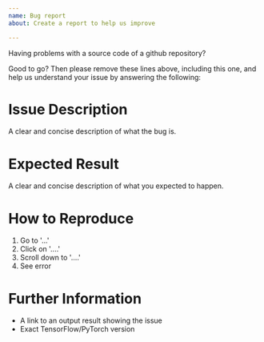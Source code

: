 ```yaml
---
name: Bug report
about: Create a report to help us improve

---
```


Having problems with a source code of a github repository?

Good to go? Then please remove these lines above, including this one, and help us understand your issue by answering the following:

# Issue Description
A clear and concise description of what the bug is.

Expected Result
============
A clear and concise description of what you expected to happen.

How to Reproduce
===============
1. Go to '...'
2. Click on '....'
3. Scroll down to '....'
4. See error


Further Information
===============
* A link to an output result showing the issue
* Exact TensorFlow/PyTorch version
